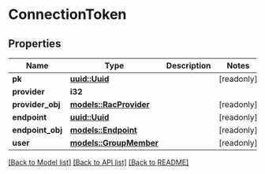 # ConnectionToken

## Properties

Name | Type | Description | Notes
------------ | ------------- | ------------- | -------------
**pk** | [**uuid::Uuid**](uuid::Uuid.md) |  | [readonly]
**provider** | **i32** |  | 
**provider_obj** | [**models::RacProvider**](RACProvider.md) |  | [readonly]
**endpoint** | [**uuid::Uuid**](uuid::Uuid.md) |  | [readonly]
**endpoint_obj** | [**models::Endpoint**](Endpoint.md) |  | [readonly]
**user** | [**models::GroupMember**](GroupMember.md) |  | [readonly]

[[Back to Model list]](../README.md#documentation-for-models) [[Back to API list]](../README.md#documentation-for-api-endpoints) [[Back to README]](../README.md)


